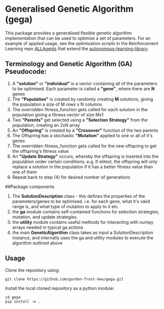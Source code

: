 # Generalised Genetic Algorithm (gega)

This package provides a generalised flexible genetic algorithm implementation
that can be used to optimise a set of parameters.
For an example of applied usage, see the optimisation scripts in the
Reinforcement Learning repo [ALLAgents](https://github.com/gordon-frost-hwu/ALLAgents.git)
that extend the [autonomous-learning-library](https://github.com/cpnota/autonomous-learning-library).

## Terminology and Genetic Algorithm (GA) Pseudocode:
1) A **"solution"** or **"individual"** is a vector containing all of the parameters
to be optimised. Each parameter is called a **"gene"**, where there are **N** genes
2) The **"Population"** is created by randomly creating **M** solutions, giving 
the population a size of M rows x N columns
3) The overridden fitness_function gets called for each
 solution in the population giving a fitness vector of size Mx1
4) Two **"Parents"** get selected using a **"Selection Strategy"** from the population, creating an 2xN array
5) An **"Offspring"** is created by a **"Crossover"** function of the two parents
6) The Offspring has a stochastic **"Mutation"** applied to one or all of it's genes
7) The overridden fitness_function gets called for the new offspring to get the 
offspring's fitness value
8) An **"Update Strategy"** occurs, whereby the offspring is inserted into the population
under certain conditions. e.g. If elitest, the offspring will only replace a solution
in the population if it has a better fitness value than one of them
9) Repeat back to step (4) for desired number of generations

##Package components
 1) The **SolutionDescription** class - this defines the properties of the parameters/genes
 to be optimised. i.e. for each gene, what it's valid range is, and what type of mutation to
 apply to it etc.
 2) the **ga**  module contains self-contained functions for selection strategies,
  mutation, and update strategies.
 3) the **utility** module contains useful methods for interacting with numpy
  arrays needed in typical ga actions
 4) the main **GeneticAlgorithm** class takes as input a SolutionDescription instance,
  and internally uses the ga and utility modules to execute the algorithm outlined
  above
  
  ## Usage
Clone the repository using:
```
git clone https://github.com/gordon-frost-hwu/gega.git
```

Install the local cloned repository as a python module:
```
cd gega
pip install -e .
```